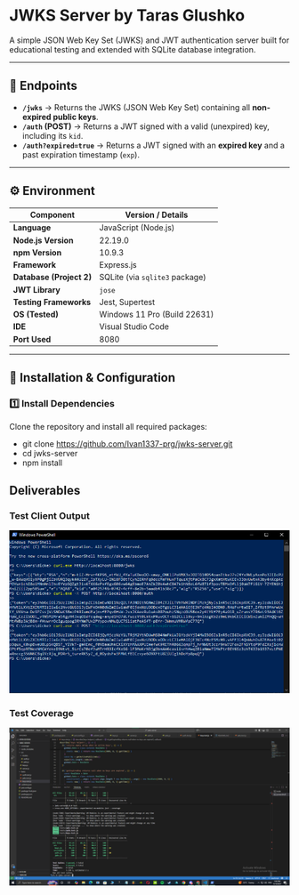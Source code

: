 # JWKS Server by Taras Glushko
A simple JSON Web Key Set (JWKS) and JWT authentication server built for educational testing and extended with SQLite database integration.

---

## 🧩 Endpoints

- **`/jwks`** → Returns the JWKS (JSON Web Key Set) containing all **non-expired public keys**.
- **`/auth` (POST)** → Returns a JWT signed with a valid (unexpired) key, including its `kid`.
- **`/auth?expired=true`** → Returns a JWT signed with an **expired key** and a past expiration timestamp (`exp`).

---

## ⚙️ Environment

| Component | Version / Details |
|------------|------------------|
| **Language** | JavaScript (Node.js) |
| **Node.js Version** | 22.19.0 |
| **npm Version** | 10.9.3 |
| **Framework** | Express.js |
| **Database (Project 2)** | SQLite (via `sqlite3` package) |
| **JWT Library** | `jose` |
| **Testing Frameworks** | Jest, Supertest |
| **OS (Tested)** | Windows 11 Pro (Build 22631) |
| **IDE** | Visual Studio Code |
| **Port Used** | 8080 |

---

## 🧰 Installation & Configuration

### 1️⃣ Install Dependencies
Clone the repository and install all required packages:

- git clone https://github.com/Ivan1337-prg/jwks-server.git
- cd jwks-server
- npm install


## Deliverables

### Test Client Output
![Test Client](screenshots/test-client.png)

### Test Coverage
![Coverage](screenshots/coverage.png)


